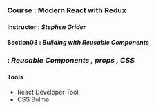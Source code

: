 ### Course : Modern React with Redux
#### Instructor : **_Stephen Grider_**
#### Section03 : **_Building with Reusable Components_**
###            : *Reusable Components , props , CSS*
#### Tools
- React Developer Tool
- CSS Bulma
